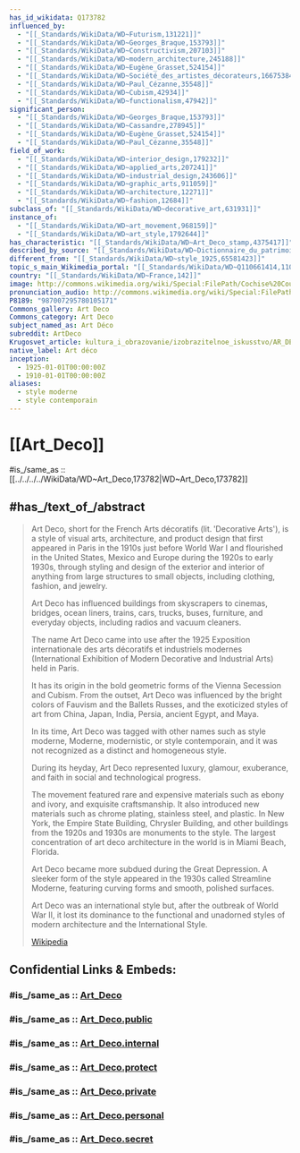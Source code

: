 ```yaml
---
has_id_wikidata: Q173782
influenced_by:
  - "[[_Standards/WikiData/WD~Futurism,131221]]"
  - "[[_Standards/WikiData/WD~Georges_Braque,153793]]"
  - "[[_Standards/WikiData/WD~Constructivism,207103]]"
  - "[[_Standards/WikiData/WD~modern_architecture,245188]]"
  - "[[_Standards/WikiData/WD~Eugène_Grasset,524154]]"
  - "[[_Standards/WikiData/WD~Société_des_artistes_décorateurs,16675384]]"
  - "[[_Standards/WikiData/WD~Paul_Cézanne,35548]]"
  - "[[_Standards/WikiData/WD~Cubism,42934]]"
  - "[[_Standards/WikiData/WD~functionalism,47942]]"
significant_person:
  - "[[_Standards/WikiData/WD~Georges_Braque,153793]]"
  - "[[_Standards/WikiData/WD~Cassandre,278945]]"
  - "[[_Standards/WikiData/WD~Eugène_Grasset,524154]]"
  - "[[_Standards/WikiData/WD~Paul_Cézanne,35548]]"
field_of_work:
  - "[[_Standards/WikiData/WD~interior_design,179232]]"
  - "[[_Standards/WikiData/WD~applied_arts,207241]]"
  - "[[_Standards/WikiData/WD~industrial_design,243606]]"
  - "[[_Standards/WikiData/WD~graphic_arts,911059]]"
  - "[[_Standards/WikiData/WD~architecture,12271]]"
  - "[[_Standards/WikiData/WD~fashion,12684]]"
subclass_of: "[[_Standards/WikiData/WD~decorative_art,631931]]"
instance_of:
  - "[[_Standards/WikiData/WD~art_movement,968159]]"
  - "[[_Standards/WikiData/WD~art_style,1792644]]"
has_characteristic: "[[_Standards/WikiData/WD~Art_Deco_stamp,4375417]]"
described_by_source: "[[_Standards/WikiData/WD~Dictionnaire_du_patrimoine_rennais,29551022]]"
different_from: "[[_Standards/WikiData/WD~style_1925,65581423]]"
topic_s_main_Wikimedia_portal: "[[_Standards/WikiData/WD~Q110661414,110661414]]"
country: "[[_Standards/WikiData/WD~France,142]]"
image: http://commons.wikimedia.org/wiki/Special:FilePath/Cochise%20County%20courthouse%2C%20Bisbee%2C%20Arizona.jpg
pronunciation_audio: http://commons.wikimedia.org/wiki/Special:FilePath/LL-Q150%20%28fra%29-Fabricio%20Cardenas%20%28Culex%29-Art%20d%C3%A9co.wav
P8189: "987007295780105171"
Commons_gallery: Art Deco
Commons_category: Art Deco
subject_named_as: Art Déco
subreddit: ArtDeco
Krugosvet_article: kultura_i_obrazovanie/izobrazitelnoe_iskusstvo/AR_DEKO.html
native_label: Art déco
inception:
  - 1925-01-01T00:00:00Z
  - 1910-01-01T00:00:00Z
aliases:
  - style moderne
  - style contemporain
---
```


# [[Art_Deco]] 

#is_/same_as :: [[../../../../WikiData/WD~Art_Deco,173782|WD~Art_Deco,173782]]

## #has_/text_of_/abstract 

> Art Deco, short for the French Arts décoratifs (lit. 'Decorative Arts'), 
> is a style of visual arts, architecture, and product design 
> that first appeared in Paris in the 1910s just before World War I 
> and flourished in the United States, Mexico and Europe during the 1920s to early 1930s, 
> through styling and design of the exterior and interior of anything from large structures to small objects, 
> including clothing, fashion, and jewelry. 
> 
> Art Deco has influenced buildings from skyscrapers to cinemas, bridges, ocean liners, 
> trains, cars, trucks, buses, furniture, and everyday objects, including radios and vacuum cleaners.
>
> The name Art Deco came into use 
> after the 1925 Exposition internationale des arts décoratifs et industriels modernes 
> (International Exhibition of Modern Decorative and Industrial Arts) held in Paris. 
> 
> It has its origin in the bold geometric forms of the Vienna Secession and Cubism. 
> From the outset, Art Deco was influenced by the bright colors of Fauvism and the Ballets Russes, 
> and the exoticized styles of art from China, Japan, India, Persia, ancient Egypt, and Maya. 
> 
> In its time, Art Deco was tagged with other names such as style moderne, Moderne, modernistic, or style contemporain, and it was not recognized as a distinct and homogeneous style.
>
> During its heyday, Art Deco represented luxury, glamour, exuberance, 
> and faith in social and technological progress. 
> 
> The movement featured rare and expensive materials such as ebony and ivory, and exquisite craftsmanship. 
> It also introduced new materials such as chrome plating, stainless steel, and plastic. 
> In New York, the Empire State Building, Chrysler Building, 
> and other buildings from the 1920s and 1930s are monuments to the style. 
> The largest concentration of art deco architecture in the world is in Miami Beach, Florida.
>
> Art Deco became more subdued during the Great Depression. 
> A sleeker form of the style appeared in the 1930s called Streamline Moderne, 
> featuring curving forms and smooth, polished surfaces. 
> 
> Art Deco was an international style but, after the outbreak of  World War II, 
> it lost its dominance to the functional and unadorned styles of modern architecture and the International Style.
>
> [Wikipedia](https://en.wikipedia.org/wiki/Art%20Deco) 


## Confidential Links & Embeds: 

### #is_/same_as :: [Art_Deco](/_Standards/Technology/Construction/Architecture/Architectural_Style/Art_Deco.md) 

### #is_/same_as :: [Art_Deco.public](/_public/Technology/Construction/Architecture/Architectural_Style/Art_Deco.public.md) 

### #is_/same_as :: [Art_Deco.internal](/_internal/Technology/Construction/Architecture/Architectural_Style/Art_Deco.internal.md) 

### #is_/same_as :: [Art_Deco.protect](/_protect/Technology/Construction/Architecture/Architectural_Style/Art_Deco.protect.md) 

### #is_/same_as :: [Art_Deco.private](/_private/Technology/Construction/Architecture/Architectural_Style/Art_Deco.private.md) 

### #is_/same_as :: [Art_Deco.personal](/_personal/Technology/Construction/Architecture/Architectural_Style/Art_Deco.personal.md) 

### #is_/same_as :: [Art_Deco.secret](/_secret/Technology/Construction/Architecture/Architectural_Style/Art_Deco.secret.md)

